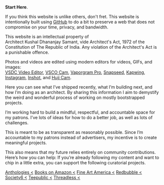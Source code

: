 **Start Here**.

If you think this website is unlike others, don't fret. This website is intentionally built using <a href="https://github.com/kushalsamant" rel="noopener noreferrer" target="_blank">GitHub</a> to do a bit to preserve a web that does not compromise on your time, privacy, and bandwidth.

This website is an intellectual property of Architect&nbsp;Kushal&nbsp;Dhananjay&nbsp;Samant, vide Architect's&nbsp;Act,&nbsp;1972 of the Constitution&nbsp;of&nbsp;The&nbsp;Republic&nbsp;of&nbsp;India. Any violation of the Architect's Act is a punishable offence.

Photos and videos are edited using modern editors for videos, GIFs, and images:  
<a href="https://videosoftdev.com" rel="noopener noreferrer" target="_blank">VSDC Video Editor</a>, <a href="https://play.google.com/store/apps/details?id=com.vsco.cam" rel="noopener noreferrer" target="_blank">VSCO Cam</a>, <a href="https://play.google.com/store/apps/details?id=maa.vaporwave_editor_glitch_vhs_trippy_pro" rel="noopener noreferrer" target="_blank">Vaporgram Pro</a>, <a href="https://play.google.com/store/apps/details?id=com.niksoftware.snapseed" rel="noopener noreferrer" target="_blank">Snapseed</a>, <a href="https://kapwing.com" rel="noopener noreferrer" target="_blank">Kapwing</a>, <a href="https://play.google.com/store/apps/details?id=com.instagram.android" rel="noopener noreferrer" target="_blank">Instagram</a>, <a href="https://play.google.com/store/apps/details?id=com.camerasideas.instashot" rel="noopener noreferrer" target="_blank">Inshot</a>, and <a href="https://play.google.com/store/apps/details?id=kr.co.manhole.hujicam" rel="noopener noreferrer" target="_blank">Huji Cam</a>.

Here you can see what I’ve shipped recently, what I’m building next, and how I’m doing as an architect. By sharing this information I aim to demystify the weird and wonderful process of working on mostly bootstrapped projects.

I’m working hard to build a mindful, respectful, and accountable space for my patrons. I’ve lots of ideas for how to do a better job, as well as lots of challenges.

This is meant to be as transparent as reasonably possible. Since I’m accountable to my patrons instead of advertisers, my incentive is to create meaningful projects.

This also means that my future relies entirely on community contributions. Here’s how you can help: If you’re already following my content and want to chip in a little extra, you can support the following curatorial projects.

<a class="btn" href="https://kushalsamant.github.io/anthologies.html" rel="noopener noreferrer" target="_blank">Anthologies&nbsp;&lt;</a>
<a class="btn" href="https://kushalsamant.github.io/wordpress" rel="noopener noreferrer" target="_blank">Books on Amazon&nbsp;&lt;</a>
<a class="btn" href="https://fineartamerica.com/profiles/2-kushal-samant/shop" rel="noopener noreferrer" target="_blank">Fine Art America&nbsp;&lt;</a>
<a class="btn" href="https://www.redbubble.com/people/kvshvl-/shop?asc=u" rel="noopener noreferrer" target="_blank">Redbubble&nbsp;&lt;</a>
<a class="btn" href="https://society6.com/yourmailproject" rel="noopener noreferrer" target="_blank">Society6&nbsp;&lt;</a>
<a class="btn" href="https://www.teepublic.com/user/kvshvl" rel="noopener noreferrer" target="_blank">Teepublic&nbsp;&lt;</a>
<a class="btn" href="https://kushalsamant.threadless.com/" rel="noopener noreferrer" target="_blank">Threadless&nbsp;&lt;</a>
